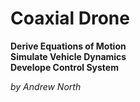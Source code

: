 # Coaxial Drone

**Derive Equations of Motion**\
**Simulate Vehicle Dynamics**\
**Develope Control System**

*by Andrew North*
